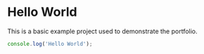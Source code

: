 # Hello World

This is a basic example project used to demonstrate the portfolio.

```js
console.log('Hello World');
```
